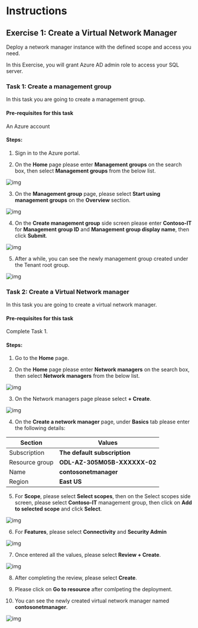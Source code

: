 # Instructions

## Exercise 1: Create a Virtual Network Manager

Deploy a network manager instance with the defined scope and access you need.

In this Exercise, you will grant Azure AD admin role to access your SQL server.

### Task 1: Create a management group

In this task you are going to create a management group.

#### Pre-requisites for this task

An Azure account

#### Steps:

1. Sign in to the Azure portal.

2. On the **Home** page please enter **Management groups** on the search box, then select **Management groups** from the below list.

![img](../media/mng1.png)

3. On the **Management group** page, please select **Start using management groups** on the **Overview** section.

![img](../media/mng2.png)

4. On the **Create management group** side screen please enter **Contoso-IT** for **Management group ID** and **Management group display name**, then click **Submit**.

![img](../media/mng3.png)

5. After a while, you can see the newly management group created under the Tenant root group.

![img](../media/mng4.png)

### Task 2: Create a Virtual Network manager

In this task you are going to create a virtual network manager.

#### Pre-requisites for this task

Complete Task 1.

#### Steps:

1. Go to the **Home** page.

2. On the **Home** page please enter **Network managers** on the search box, then select **Network managers** from the below list.

  ![img](../media/vn1.png)
  
3. On the Network managers page please select **+ Create**.

![img](../media/vn2.png)

4. On the **Create a network manager** page, under **Basics** tab please enter the following details:

  | Section | Values |
  | ------- | ------ |
  | Subscription | **The default subscription** |
  | Resource group | **ODL-AZ-305M05B-XXXXXX-02** |
  | Name | **contosonetmanager** |
  | Region | **East US** |
  
5. For **Scope**, please select **Select scopes**, then on the Select scopes side screen, please select **Contoso-IT** management group, then click on **Add to selected scope** and click **Select**.

![img](../media/vn3.png)

6. For **Features**, please select **Connectivity** and **Security Admin**

![img](../media/vn4.png)

7. Once entered all the values, please select **Review + Create**.

![img](../media/vn5.png)

8. After completing the review, please select **Create**.

9. Please click on **Go to resource** after comlpeting the deployment.

10. You can see the newly created virtual network manager named **contosonetmanager**.

![img](../media/vn6.png)






